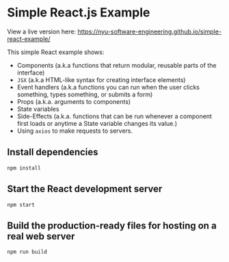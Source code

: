 # Simple React.js Example

View a live version here: https://nyu-software-engineering.github.io/simple-react-example/

This simple React example shows:

- Components (a.k.a functions that return modular, reusable parts of the interface)
- `JSX` (a.k.a HTML-like syntax for creating interface elements)
- Event handlers (a.k.a functions you can run when the user clicks something, types something, or submits a form)
- Props (a.k.a. arguments to components)
- State variables
- Side-Effects (a.k.a. functions that can be run whenever a component first loads or anytime a State variable changes its value.)
- Using `axios` to make requests to servers.

## Install dependencies

`npm install`

## Start the React development server

`npm start`

## Build the production-ready files for hosting on a real web server

`npm run build`
